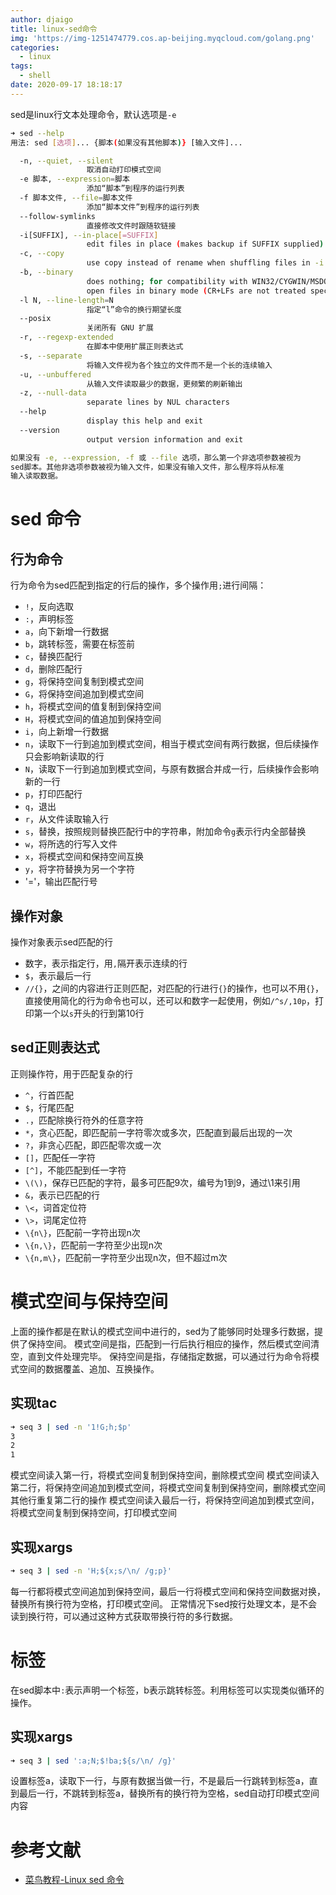 ```yaml
---
author: djaigo
title: linux-sed命令
img: 'https://img-1251474779.cos.ap-beijing.myqcloud.com/golang.png'
categories:
  - linux
tags:
  - shell
date: 2020-09-17 18:18:17
---
```


sed是linux行文本处理命令，默认选项是`-e`
```sh
➜ sed --help
用法: sed [选项]... {脚本(如果没有其他脚本)} [输入文件]...

  -n, --quiet, --silent
                 取消自动打印模式空间
  -e 脚本, --expression=脚本
                 添加“脚本”到程序的运行列表
  -f 脚本文件, --file=脚本文件
                 添加“脚本文件”到程序的运行列表
  --follow-symlinks
                 直接修改文件时跟随软链接
  -i[SUFFIX], --in-place[=SUFFIX]
                 edit files in place (makes backup if SUFFIX supplied)
  -c, --copy
                 use copy instead of rename when shuffling files in -i mode
  -b, --binary
                 does nothing; for compatibility with WIN32/CYGWIN/MSDOS/EMX (
                 open files in binary mode (CR+LFs are not treated specially))
  -l N, --line-length=N
                 指定“l”命令的换行期望长度
  --posix
                 关闭所有 GNU 扩展
  -r, --regexp-extended
                 在脚本中使用扩展正则表达式
  -s, --separate
                 将输入文件视为各个独立的文件而不是一个长的连续输入
  -u, --unbuffered
                 从输入文件读取最少的数据，更频繁的刷新输出
  -z, --null-data
                 separate lines by NUL characters
  --help
                 display this help and exit
  --version
                 output version information and exit

如果没有 -e, --expression, -f 或 --file 选项，那么第一个非选项参数被视为
sed脚本。其他非选项参数被视为输入文件，如果没有输入文件，那么程序将从标准
输入读取数据。
```

# sed 命令
## 行为命令
行为命令为sed匹配到指定的行后的操作，多个操作用`;`进行间隔：
* `!`，反向选取
* `:`，声明标签
* `a`，向下新增一行数据
* `b`，跳转标签，需要在标签前
* `c`，替换匹配行
* `d`，删除匹配行
* `g`，将保持空间复制到模式空间
* `G`，将保持空间追加到模式空间
* `h`，将模式空间的值复制到保持空间
* `H`，将模式空间的值追加到保持空间
* `i`，向上新增一行数据
* `n`，读取下一行到追加到模式空间，相当于模式空间有两行数据，但后续操作只会影响新读取的行
* `N`，读取下一行到追加到模式空间，与原有数据合并成一行，后续操作会影响新的一行
* `p`，打印匹配行
* `q`，退出
* `r`，从文件读取输入行
* `s`，替换，按照规则替换匹配行中的字符串，附加命令`g`表示行内全部替换
* `w`，将所选的行写入文件
* `x`，将模式空间和保持空间互换
* `y`，将字符替换为另一个字符
* '='，输出匹配行号

## 操作对象
操作对象表示sed匹配的行
* 数字，表示指定行，用`,`隔开表示连续的行
* `$`，表示最后一行
* `//{}`，之间的内容进行正则匹配，对匹配的行进行`{}`的操作，也可以不用`{}`，直接使用简化的行为命令也可以，还可以和数字一起使用，例如`/^s/,10p`，打印第一个以`s`开头的行到第10行

## sed正则表达式
正则操作符，用于匹配复杂的行
* `^`，行首匹配
* `$`，行尾匹配
* `.`，匹配除换行符外的任意字符
* `*`，贪心匹配，即匹配前一字符零次或多次，匹配直到最后出现的一次
* `?`，非贪心匹配，即匹配零次或一次
* `[]`，匹配任一字符
* `[^]`，不能匹配到任一字符
* `\(\)`，保存已匹配的字符，最多可匹配9次，编号为1到9，通过\1来引用
* `&`，表示已匹配的行
* `\<`，词首定位符
* `\>`，词尾定位符
* `\{n\}`，匹配前一字符出现n次
* `\{n,\}`，匹配前一字符至少出现n次
* `\{n,m\}`，匹配前一字符至少出现n次，但不超过m次

# 模式空间与保持空间
上面的操作都是在默认的模式空间中进行的，sed为了能够同时处理多行数据，提供了保持空间。
模式空间是指，匹配到一行后执行相应的操作，然后模式空间清空，直到文件处理完毕。
保持空间是指，存储指定数据，可以通过行为命令将模式空间的数据覆盖、追加、互换操作。

## 实现tac
```sh
➜ seq 3 | sed -n '1!G;h;$p'
3
2
1
```

模式空间读入第一行，将模式空间复制到保持空间，删除模式空间
模式空间读入第二行，将保持空间追加到模式空间，将模式空间复制到保持空间，删除模式空间
其他行重复第二行的操作
模式空间读入最后一行，将保持空间追加到模式空间，将模式空间复制到保持空间，打印模式空间

## 实现xargs
```sh
➜ seq 3 | sed -n 'H;${x;s/\n/ /g;p}'
```

每一行都将模式空间追加到保持空间，最后一行将模式空间和保持空间数据对换，替换所有换行符为空格，打印模式空间。
正常情况下sed按行处理文本，是不会读到换行符，可以通过这种方式获取带换行符的多行数据。

# 标签
在sed脚本中`:`表示声明一个标签，b表示跳转标签。利用标签可以实现类似循环的操作。

## 实现xargs
```sh
➜ seq 3 | sed ':a;N;$!ba;${s/\n/ /g}'
```

设置标签a，读取下一行，与原有数据当做一行，不是最后一行跳转到标签a，直到最后一行，不跳转到标签a，替换所有的换行符为空格，sed自动打印模式空间内容

# 参考文献
* [菜鸟教程-Linux sed 命令](https://www.runoob.com/linux/linux-comm-sed.html)
